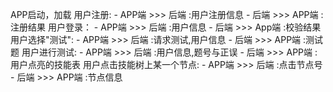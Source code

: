 APP启动，加载
用户注册:
    - APP端 >>> 后端   :用户注册信息
    - 后端  >>> APP端  :注册结果
用户登录：
    - APP端 >>> 后端   :用户信息
    - 后端  >>> App端  :校验结果
用户选择"测试":
    - APP端 >>> 后端   :请求测试,用户信息
    - 后端  >>> APP端  :测试题
用户进行测试:
    - APP端 >>> 后端   :用户信息,题号与正误
    - 后端  >>> APP端  :用户点亮的技能表
用户点击技能树上某一个节点:
    - APP端 >>> 后端   :点击节点号
    - 后端  >>> APP端  :节点信息
